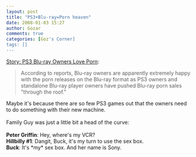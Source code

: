 ```yaml
---
layout: post
title: "PS3+Blu-ray=Porn heaven"
date: 2008-01-03 15:27
author: Gozar
comments: true
categories: [Goz's Corner]
tags: []
---
```

<a href="http://www.ps3center.net/story-1513-PS3-Bluray-Owners-Love-Porn.html">Story: PS3 Blu-ray Owners Love Porn</a>:<blockquote>According to reports, Blu-ray owners are apparently extremely happy with the porn releases on the Blu-ray format as PS3 owners and standalone Blu-ray player owners have pushed Blu-ray porn sales "through the roof."<br />
</blockquote>Maybe it's because there are so few PS3 games out that the owners need to do something with their new machine.<br />
<br />
Family Guy was just a little bit a head of the curve:<br />
<br />
<strong>Peter Griffin</strong>: Hey, where's my VCR?  <br />
 <strong>Hillbilly #1</strong>: Dangit, Buck, it's my turn to use the sex box.  <br />
 <strong>Buck</strong>: It's *my* sex box. And her name is Sony.
